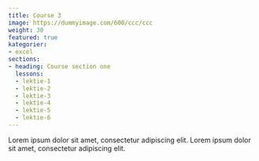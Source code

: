 ```yaml
---
title: Course 3
image: https://dummyimage.com/600/ccc/ccc
weight: 30
featured: true
kategorier:
- excel
sections:
- heading: Course section one
  lessons:
  - lektie-1
  - lektie-2
  - lektie-3
  - lektie-4
  - lektie-5
  - lektie-6
---
```


Lorem ipsum dolor sit amet, consectetur adipiscing elit. Lorem ipsum dolor sit amet, consectetur adipiscing elit.